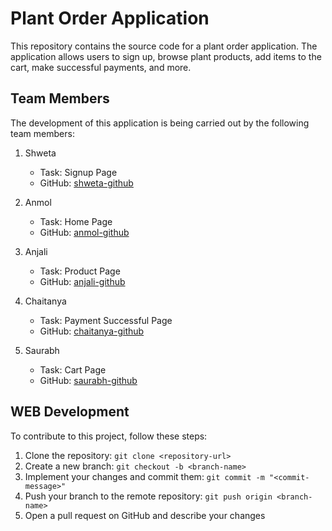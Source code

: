 # Plant Order Application

This repository contains the source code for a plant order application. The application allows users to sign up, browse plant products, add items to the cart, make successful payments, and more.

## Team Members

The development of this application is being carried out by the following team members:

1. Shweta
   - Task: Signup Page
   - GitHub: [shweta-github](https://github.com/Swetarani-Patel)

2. Anmol
   - Task: Home Page
   - GitHub: [anmol-github](https://github.com/Anmol179)

3. Anjali
   - Task: Product Page
   - GitHub: [anjali-github](https://github.com/Anjali331997b)

4. Chaitanya
   - Task: Payment Successful Page
   - GitHub: [chaitanya-github](https://github.com/chaitanyakhairnar1)

5. Saurabh
   - Task: Cart Page
   - GitHub: [saurabh-github](https://github.com/saurabhWakde)

## WEB Development

To contribute to this project, follow these steps:

1. Clone the repository: `git clone <repository-url>`
2. Create a new branch: `git checkout -b <branch-name>`
3. Implement your changes and commit them: `git commit -m "<commit-message>"`
4. Push your branch to the remote repository: `git push origin <branch-name>`
5. Open a pull request on GitHub and describe your changes


